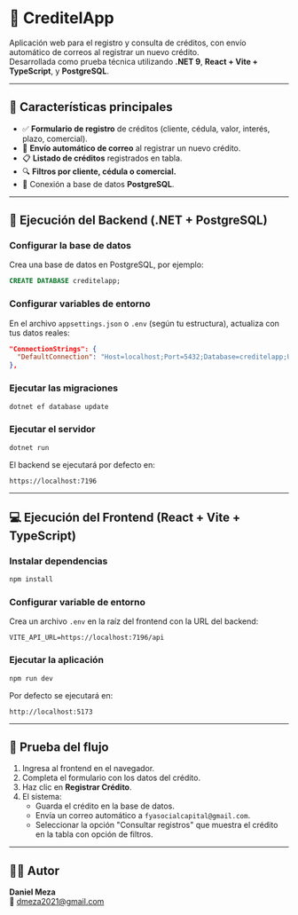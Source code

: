# 📘 CreditelApp

Aplicación web para el registro y consulta de créditos, con envío automático de correos al registrar un nuevo crédito.  
Desarrollada como prueba técnica utilizando **.NET 9**, **React + Vite + TypeScript**, y **PostgreSQL**.

---

## 🧩 Características principales

- ✅ **Formulario de registro** de créditos (cliente, cédula, valor, interés, plazo, comercial).
- 📧 **Envío automático de correo** al registrar un nuevo crédito.
- 📋 **Listado de créditos** registrados en tabla.
- 🔍 **Filtros por cliente, cédula o comercial.**
- 💾 Conexión a base de datos **PostgreSQL**.

---

## 🚀 Ejecución del Backend (.NET + PostgreSQL)

### Configurar la base de datos
Crea una base de datos en PostgreSQL, por ejemplo:

```sql
CREATE DATABASE creditelapp;
```

### Configurar variables de entorno

En el archivo `appsettings.json` o `.env` (según tu estructura), actualiza con tus datos reales:

```json
"ConnectionStrings": {
  "DefaultConnection": "Host=localhost;Port=5432;Database=creditelapp;Username=postgres;Password=tu_contraseña"
},

```

### Ejecutar las migraciones
```bash
dotnet ef database update
```

### Ejecutar el servidor
```bash
dotnet run
```

El backend se ejecutará por defecto en:
```
https://localhost:7196
```

---

## 💻 Ejecución del Frontend (React + Vite + TypeScript)

### Instalar dependencias
```bash
npm install
```

### Configurar variable de entorno

Crea un archivo `.env` en la raíz del frontend con la URL del backend:

```
VITE_API_URL=https://localhost:7196/api
```

### Ejecutar la aplicación
```bash
npm run dev
```

Por defecto se ejecutará en:
```
http://localhost:5173
```

---

## 🧪 Prueba del flujo

1. Ingresa al frontend en el navegador.  
2. Completa el formulario con los datos del crédito.  
3. Haz clic en **Registrar Crédito**.  
4. El sistema:
   - Guarda el crédito en la base de datos.
   - Envía un correo automático a `fyasocialcapital@gmail.com`.
   - Seleccionar la opción "Consultar registros" que muestra el crédito en la tabla con opción de filtros.

---

## 👨‍💻 Autor

**Daniel Meza**  
📧 [dmeza2021@gmail.com](mailto:dmeza2021@gmail.com)
